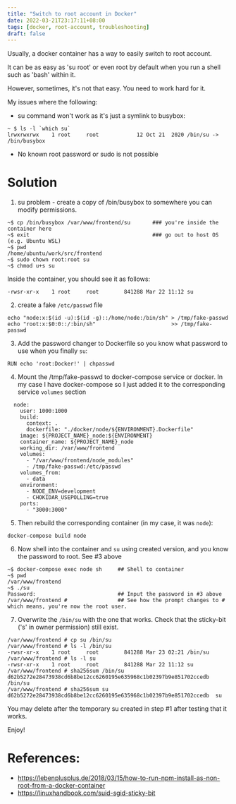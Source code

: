 ```yaml
---
title: "Switch to root account in Docker"
date: 2022-03-21T23:17:11+08:00
tags: [docker, root-account, troubleshooting]
draft: false
---
```


Usually, a docker container has a way to easily switch to root account.

It can be as easy as 'su root' or even root by default when you run a shell such as 'bash' within it.

However, sometimes, it's not that easy. You need to work hard for it.

My issues where the following:
* su command won't work as it's just a symlink to busybox:
```
~ $ ls -l `which su`
lrwxrwxrwx    1 root     root            12 Oct 21  2020 /bin/su -> /bin/busybox
```
* No known root password or sudo is not possible

# Solution

1. su problem - create a copy of /bin/busybox to somewhere you can modify permissions.
```
~$ cp /bin/busybox /var/www/frontend/su       ### you're inside the container here
~$ exit                                       ### go out to host OS (e.g. Ubuntu WSL)
~$ pwd
/home/ubuntu/work/src/frontend
~$ sudo chown root:root su
~$ chmod u+s su
```

Inside the container, you should see it as follows:
```
-rwsr-xr-x    1 root     root        841288 Mar 22 11:12 su
```

2. create a fake `/etc/passwd` file
```
echo "node:x:$(id -u):$(id -g)::/home/node:/bin/sh" > /tmp/fake-passwd
echo "root:x:$0:0::/:bin/sh"                        >> /tmp/fake-passwd 
```

3. Add the password changer to Dockerfile so you know what password to use when you finally `su`:
```
RUN echo 'root:Docker!' | chpasswd
```

4. Mount the /tmp/fake-passwd to docker-compose service or docker. In my case I have docker-compose so I just added it to the corresponding service `volumes` section
```
  node:
    user: 1000:1000
    build:
      context: .
      dockerfile: "./docker/node/${ENVIRONMENT}.Dockerfile"
    image: ${PROJECT_NAME}_node:${ENVIRONMENT}
    container_name: ${PROJECT_NAME}_node
    working_dir: /var/www/frontend
    volumes:
      - "/var/www/frontend/node_modules"
      - /tmp/fake-passwd:/etc/passwd
    volumes_from:
      - data
    environment:
      - NODE_ENV=development
      - CHOKIDAR_USEPOLLING=true
    ports:
      - "3000:3000"
```

5. Then rebuild the corresponding container (in my case, it was `node`):
```
docker-compose build node 
```

6. Now shell into the container and `su` using created version, and you know the password to root. See #3 above
```
~$ docker-compose exec node sh     ## Shell to container
~$ pwd
/var/www/frontend
~$ ./su 
Password:                          ## Input the password in #3 above
/var/www/frontend #                ## See how the prompt changes to # which means, you're now the root user.
```

7. Overwrite the `/bin/su` with the one that works. Check that the sticky-bit ('s' in owner permission) still exist.
```
/var/www/frontend # cp su /bin/su
/var/www/frontend # ls -l /bin/su
-rwsr-xr-x    1 root     root        841288 Mar 23 02:21 /bin/su
/var/www/frontend # ls -l su
-rwsr-xr-x    1 root     root        841288 Mar 22 11:12 su
/var/www/frontend # sha256sum /bin/su
d62b5272e28473938cd6b8be12cc6260195e635968c1b02397b9e851702ccedb  /bin/su
/var/www/frontend # sha256sum su
d62b5272e28473938cd6b8be12cc6260195e635968c1b02397b9e851702ccedb  su
```
You may delete after the temporary su created in step #1 after testing that it works. 

Enjoy!

# References:
* https://lebenplusplus.de/2018/03/15/how-to-run-npm-install-as-non-root-from-a-docker-container
* https://linuxhandbook.com/suid-sgid-sticky-bit
